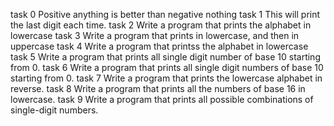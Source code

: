 task 0 Positive anything is better than negative nothing
task 1 This will print the last digit each time.
task 2 Write a program that prints the alphabet in lowercase
task 3 Write a program that prints in lowercase, and then in uppercase
task 4 Write a program that printss the alphabet in lowercase
task 5 Write a program that prints all single digit number of base 10 starting from 0.
task 6 Write a program that prints all single digit numbers of base 10 starting from 0.
task 7 Write a program that prints the lowercase alphabet in reverse.
task 8 Write a program that prints all the numbers of base 16 in lowercase.
task 9 Write a program that prints all possible combinations of single-digit numbers.
